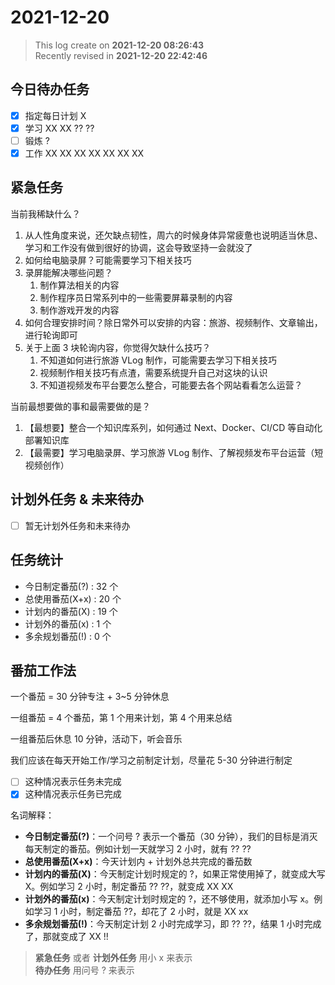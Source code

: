 2021-12-20
===

> This log create on **2021-12-20 08:26:43**  
> Recently revised in **2021-12-20 22:42:46**

## 今日待办任务

* [x] 指定每日计划 X
* [x] 学习 XX XX ?? ??
* [ ] 锻炼 ?
* [x] 工作 XX XX XX XX XX XX XX

## 紧急任务

当前我稀缺什么？

1. 从人性角度来说，还欠缺点韧性，周六的时候身体异常疲惫也说明适当休息、学习和工作没有做到很好的协调，这会导致坚持一会就没了
2. 如何给电脑录屏？可能需要学习下相关技巧
3. 录屏能解决哪些问题？
   1. 制作算法相关的内容
   2. 制作程序员日常系列中的一些需要屏幕录制的内容
   3. 制作游戏开发的内容
4. 如何合理安排时间？除日常外可以安排的内容：旅游、视频制作、文章输出，进行轮询即可
5. 关于上面 3 块轮询内容，你觉得欠缺什么技巧？
   1. 不知道如何进行旅游 VLog 制作，可能需要去学习下相关技巧
   2. 视频制作相关技巧有点渣，需要系统提升自己对这块的认识
   3. 不知道视频发布平台要怎么整合，可能要去各个网站看看怎么运营？

当前最想要做的事和最需要做的是？

1. 【最想要】整合一个知识库系列，如何通过 Next、Docker、CI/CD 等自动化部署知识库
2. 【最需要】学习电脑录屏、学习旅游 VLog 制作、了解视频发布平台运营（短视频创作）

## 计划外任务 & 未来待办

* [ ] 暂无计划外任务和未来待办

## 任务统计

* 今日制定番茄(?) : 32 个
* 总使用番茄(X+x) : 20 个
* 计划内的番茄(X) : 19 个
* 计划外的番茄(x) : 1 个
* 多余规划番茄(!) : 0 个

## 番茄工作法

一个番茄 = 30 分钟专注 + 3~5 分钟休息

一组番茄 = 4 个番茄，第 1 个用来计划，第 4 个用来总结

一组番茄后休息 10 分钟，活动下，听会音乐

我们应该在每天开始工作/学习之前制定计划，尽量花 5-30 分钟进行制定

* [ ] 这种情况表示任务未完成
* [x] 这种情况表示任务已完成

名词解释：

* **今日制定番茄(?)**：一个问号 ? 表示一个番茄（30 分钟），我们的目标是消灭每天制定的番茄。例如计划一天就学习 2 小时，就有 ?? ??
* **总使用番茄(X+x)**：今天计划内 + 计划外总共完成的番茄数
* **计划内的番茄(X)**：今天制定计划时规定的 ?，如果正常使用掉了，就变成大写 X。例如学习 2 小时，制定番茄 ?? ??，就变成 XX XX
* **计划外的番茄(x)**：今天制定计划时规定的 ?，还不够使用，就添加小写 x。例如学习 1 小时，制定番茄 ??，却花了 2 小时，就是 XX xx
* **多余规划番茄(!)**：今天制定计划 2 小时完成学习，即 ?? ??，结果 1 小时完成了，那就变成了 XX !!

> **紧急任务** 或者 **计划外任务** 用小 x 来表示  
> **待办任务** 用问号 ? 来表示
